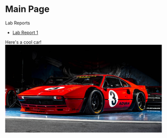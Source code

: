 # Main Page

Lab Reports
* [Lab Report 1](https://aryand10.github.io/cse15l-lab-reports/lab-report-1-week-2.html)


Here's a cool car!
![Image](images-products-1-6207-362887231-LBWORKS_308GTB_50.jpg)
